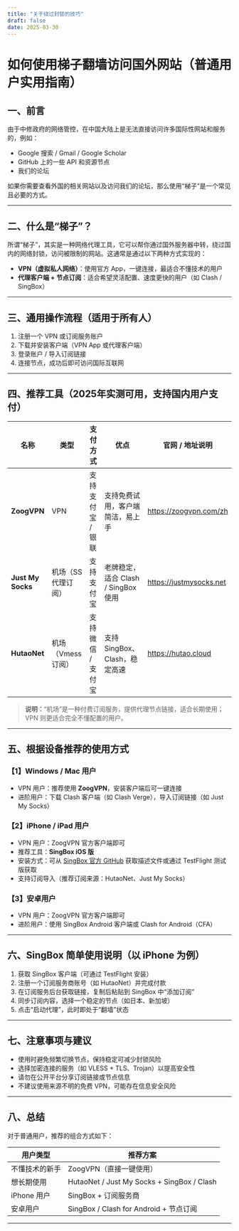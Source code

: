 ```yaml
---
title: "关于绕过封锁的技巧"
draft: false
date: 2025-03-30
---
```



# 如何使用梯子翻墙访问国外网站（普通用户实用指南）

## 一、前言

由于中修政府的网络管控，在中国大陆上是无法直接访问许多国际性网站和服务的，例如：

- Google 搜索 / Gmail / Google Scholar  
- GitHub 上的一些 API 和资源节点
- 我们的论坛  

如果你需要查看外国的相关网站以及访问我们的论坛，那么使用“梯子”是一个常见且必要的方式。

---

## 二、什么是“梯子”？

所谓“梯子”，其实是一种网络代理工具，它可以帮你通过国外服务器中转，绕过国内的网络封锁，访问被限制的网站。这通常是通过以下两种方式实现的：

- **VPN（虚拟私人网络）**：使用官方 App，一键连接，最适合不懂技术的用户  
- **代理客户端 + 节点订阅**：适合希望灵活配置、速度更快的用户（如 Clash / SingBox）

---

## 三、通用操作流程（适用于所有人）

1. 注册一个 VPN 或订阅服务账户  
2. 下载并安装客户端（VPN App 或代理客户端）  
3. 登录账户 / 导入订阅链接  
4. 连接节点，成功后即可访问国际互联网

---

## 四、推荐工具（2025年实测可用，支持国内用户支付）

| 名称           | 类型         | 支付方式         | 优点                              | 官网 / 地址说明 |
|----------------|--------------|------------------|-----------------------------------|------------------|
| **ZoogVPN**     | VPN          | 支持支付宝 / 银联 | 支持免费试用，客户端简洁，易上手   | https://zoogvpn.com/zh |
| **Just My Socks** | 机场（SS代理订阅） | 支持支付宝        | 老牌稳定，适合 Clash / SingBox 使用 | https://justmysocks.net |
| **HutaoNet**    | 机场（Vmess订阅） | 支持微信 / 支付宝 | 支持 SingBox、Clash，稳定高速     | https://hutao.cloud |

> **说明：**“机场”是一种付费订阅服务，提供代理节点链接，适合长期使用；VPN 则更适合完全不懂配置的用户。

---

## 五、根据设备推荐的使用方式

### 【1】Windows / Mac 用户

- VPN 用户：推荐使用 **ZoogVPN**，安装客户端后可一键连接  
- 进阶用户：下载 Clash 客户端（如 Clash Verge），导入订阅链接（如 Just My Socks）

### 【2】iPhone / iPad 用户

- VPN 用户：ZoogVPN 官方客户端即可  
- 推荐工具：**SingBox iOS 版**  
- 安装方式：可从 [SingBox 官方 GitHub](https://github.com/SagerNet/sing-box) 获取描述文件或通过 TestFlight 测试版获取  
- 支持订阅导入（推荐订阅来源：HutaoNet、Just My Socks）

### 【3】安卓用户

- VPN 用户：ZoogVPN 官方客户端即可  
- 进阶用户：使用 SingBox Android 客户端或 Clash for Android（CFA）

---

## 六、SingBox 简单使用说明（以 iPhone 为例）

1. 获取 SingBox 客户端（可通过 TestFlight 安装）  
2. 注册一个订阅服务商账号（如 HutaoNet）并完成付款  
3. 在订阅服务后台获取链接，复制后粘贴到 SingBox 中“添加订阅”  
4. 同步订阅内容，选择一个稳定的节点（如日本、新加坡）  
5. 点击“启动代理”，此时即处于“翻墙”状态

---

## 七、注意事项与建议

- 使用时避免频繁切换节点，保持稳定可减少封锁风险  
- 选择加密连接的服务（如 VLESS + TLS、Trojan）以提高安全性  
- 请勿在公开平台分享订阅链接或节点信息  
- 不建议使用来源不明的免费 VPN，可能存在信息安全风险  

---

## 八、总结

对于普通用户，推荐的组合方式如下：

| 用户类型       | 推荐方案                                |
|----------------|-----------------------------------------|
| 不懂技术的新手 | ZoogVPN（直接一键使用）                  |
| 想长期使用     | HutaoNet / Just My Socks + SingBox / Clash |
| iPhone 用户    | SingBox + 订阅服务商                    |
| 安卓用户       | SingBox / Clash for Android + 节点订阅     |

---
